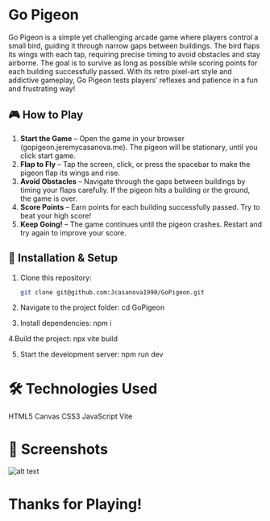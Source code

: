 # Go Pigeon

Go Pigeon is a simple yet challenging arcade game where players control a small bird, guiding it through narrow gaps between buildings. The bird flaps its wings with each tap, requiring precise timing to avoid obstacles and stay airborne. The goal is to survive as long as possible while scoring points for each building successfully passed. With its retro pixel-art style and addictive gameplay, Go Pigeon tests players’ reflexes and patience in a fun and frustrating way!

## 🎮 How to Play

1. **Start the Game** – Open the game in your browser (gopigeon.jeremycasanova.me). The pigeon will be stationary, until you click start game.
2. **Flap to Fly** – Tap the screen, click, or press the spacebar to make the pigeon flap its wings and rise.
3. **Avoid Obstacles** – Navigate through the gaps between buildings by timing your flaps carefully. If the pigeon hits a building or the ground, the game is over.
4. **Score Points** – Earn points for each building successfully passed. Try to beat your high score!
5. **Keep Going!** – The game continues until the pigeon crashes. Restart and try again to improve your score.

## 🚀 Installation & Setup

1. Clone this repository:
   ```sh
   git clone git@github.com:Jcasanova1990/GoPigeon.git

2. Navigate to the project folder:
cd GoPigeon

3. Install dependencies:
npm i

4.Build the project:
npx vite build

5. Start the development server:
npm run dev

# 🛠 Technologies Used
HTML5 Canvas
CSS3
JavaScript
Vite

# 📸 Screenshots
![alt text](src/img/ssgop.png)

# Thanks for Playing!